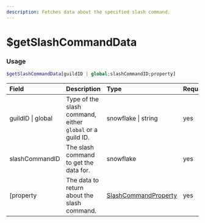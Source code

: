 ```yaml
---
description: Fetches data about the specified slash command.
---
```


# $getSlashCommandData
### Usage
```php
$getSlashCommandData[guildID | global;slashCommandID;property]
```

| Field | Description | Type | Required 
| :---- | :---- | :---- | :----
| guildID \| global | Type of the slash command, either `global` or a guild ID. | snowflake \| string | yes
| slashCommandID | The slash command to get the data for. | snowflake | yes
| [property| The data to return about the slash command. | [SlashCommandProperty](/src/typedefs/slashcommandproperty.md) | yes